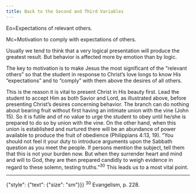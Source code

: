 ```yaml
---
title: Back to the Second and Third Variables
---
```


Eo=Expectations of relevant others.

Mc=Motivation to comply with expectations of others.

Usually we tend to think that a very logical presentation will produce the greatest result. But behavior is affected more by emotion than by logic.

The key to motivation is to make Jesus the most significant of the “relevant others” so that the student in response to Christ’s love longs to know His “expectations” and to “comply” with them above the desires of all others.

This is the reason it is vital to present Christ in His beauty first. Lead the student to accept Him as both Savior and Lord, as illustrated above, before presenting Christ’s desires concerning behavior. The branch can do nothing about bearing fruit without first having an intimate union with the vine (John 15). So it is futile and of no value to urge the student to obey until he/she is prepared to do so by union with the vine. On the other hand, when this union is established and nurtured there will be an abundance of power available to produce the fruit of obedience (Philippians 4:13, 19). “You should not feel it your duty to introduce arguments upon the Sabbath question as you meet the people. If persons mention the subject, tell them that this is not your burden now. But when they surrender heart and mind and will to God, they are then prepared candidly to weigh evidence in regard to these solemn, testing truths.”<sup>30</sup> This leads us to a most vital point.

---

{"style": {"text": {"size": "sm"}}}
<sup>30</sup> Evangelism, p. 228.